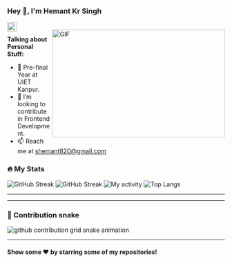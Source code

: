 ### Hey 👋, I'm Hemant Kr Singh


<a href="https://www.linkedin.com/in/hemant2742/">
  <img align="left" alt="Hemant's LinkdeIN" width="22px" src="https://cdn.jsdelivr.net/npm/simple-icons@v3/icons/linkedin.svg" />
</a>

<br/>
<img align="right" height="250" width="400" alt="GIF" src="https://miro.medium.com/max/1360/1*IRGHmiGsa16stedQvIaZfw.gif" />

**Talking about Personal Stuff:**

- 🌱 Pre-final Year at UIET Kanpur.
- 💞️ I’m looking to contribute in Frontend Development.
- 📫 Reach me at shemant820@gmail.com


### 🔥 My Stats 
![GitHub Streak](https://github-readme-stats.vercel.app/api?username=getlost01&count_private=true&show_icons=true&theme=react)
![GitHub Streak](https://streak-stats.demolab.com/?user=getlost01&theme=react)
![My activity](https://github-readme-activity-graph.cyclic.app/graph?username=hemant2742&theme=react-dark)
![Top Langs](https://github-readme-stats.vercel.app/api/top-langs/?username=hemant2742&layout=compact&langs_count=10&theme=react)
<!-- ![Wakatime stats](https://github-readme-stats.vercel.app/api/wakatime?username=getlost01&theme=react) -->

--- 


---

### 🐍 Contribution snake

<picture>
  <source media="(prefers-color-scheme: dark)" srcset="https://raw.githubusercontent.com/hemant2742/hemant2742/output/github-contribution-grid-snake-dark.svg">
  <source media="(prefers-color-scheme: light)" srcset="https://raw.githubusercontent.com/hemant2742/hemant2742/output/github-contribution-grid-snake.svg">
  <img alt="github contribution grid snake animation" src="https://raw.githubusercontent.com/hemant2742/hemant2742/output/github-contribution-grid-snake.svg">
</picture>

---


#### Show some ❤️     by starring some of my repositories!

